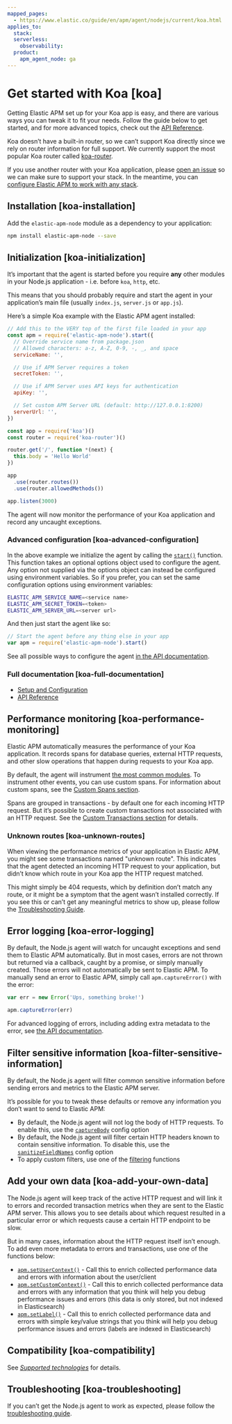 ```yaml
---
mapped_pages:
  - https://www.elastic.co/guide/en/apm/agent/nodejs/current/koa.html
applies_to:
  stack:
  serverless:
    observability:
  product:
    apm_agent_node: ga
---
```


# Get started with Koa [koa]

Getting Elastic APM set up for your Koa app is easy, and there are various ways you can tweak it to fit your needs. Follow the guide below to get started, and for more advanced topics, check out the [API Reference](/reference/api.md).

Koa doesn’t have a built-in router, so we can’t support Koa directly since we rely on router information for full support. We currently support the most popular Koa router called [koa-router](https://github.com/koajs/koa-router).

If you use another router with your Koa application, please [open an issue](https://github.com/elastic/apm-agent-nodejs/issues) so we can make sure to support your stack. In the meantime, you can [configure Elastic APM to work with any stack](/reference/custom-stack.md).


## Installation [koa-installation]

Add the `elastic-apm-node` module as a dependency to your application:

```bash
npm install elastic-apm-node --save
```


## Initialization [koa-initialization]

It’s important that the agent is started before you require **any** other modules in your Node.js application - i.e. before `koa`, `http`, etc.

This means that you should probably require and start the agent in your application’s main file (usually `index.js`, `server.js` or `app.js`).

Here’s a simple Koa example with the Elastic APM agent installed:

```js
// Add this to the VERY top of the first file loaded in your app
const apm = require('elastic-apm-node').start({
  // Override service name from package.json
  // Allowed characters: a-z, A-Z, 0-9, -, _, and space
  serviceName: '',

  // Use if APM Server requires a token
  secretToken: '',

  // Use if APM Server uses API keys for authentication
  apiKey: '',

  // Set custom APM Server URL (default: http://127.0.0.1:8200)
  serverUrl: '',
})

const app = require('koa')()
const router = require('koa-router')()

router.get('/', function *(next) {
  this.body = 'Hello World'
})

app
  .use(router.routes())
  .use(router.allowedMethods())

app.listen(3000)
```

The agent will now monitor the performance of your Koa application and record any uncaught exceptions.


### Advanced configuration [koa-advanced-configuration]

In the above example we initialize the agent by calling the [`start()`](/reference/agent-api.md#apm-start) function. This function takes an optional options object used to configure the agent. Any option not supplied via the options object can instead be configured using environment variables. So if you prefer, you can set the same configuration options using environment variables:

```bash
ELASTIC_APM_SERVICE_NAME=<service name>
ELASTIC_APM_SECRET_TOKEN=<token>
ELASTIC_APM_SERVER_URL=<server url>
```

And then just start the agent like so:

```js
// Start the agent before any thing else in your app
var apm = require('elastic-apm-node').start()
```

See all possible ways to configure the agent [in the API documentation](/reference/configuring-agent.md).


### Full documentation [koa-full-documentation]

* [Setup and Configuration](/reference/advanced-setup.md)
* [API Reference](/reference/api.md)


## Performance monitoring [koa-performance-monitoring]

Elastic APM automatically measures the performance of your Koa application. It records spans for database queries, external HTTP requests, and other slow operations that happen during requests to your Koa app.

By default, the agent will instrument [the most common modules](/reference/supported-technologies.md). To instrument other events, you can use custom spans. For information about custom spans, see the [Custom Spans section](/reference/custom-spans.md).

Spans are grouped in transactions - by default one for each incoming HTTP request. But it’s possible to create custom transactions not associated with an HTTP request. See the [Custom Transactions section](/reference/custom-transactions.md) for details.


### Unknown routes [koa-unknown-routes]

When viewing the performance metrics of your application in Elastic APM, you might see some transactions named "unknown route". This indicates that the agent detected an incoming HTTP request to your application, but didn’t know which route in your Koa app the HTTP request matched.

This might simply be 404 requests, which by definition don’t match any route, or it might be a symptom that the agent wasn’t installed correctly. If you see this or can’t get any meaningful metrics to show up, please follow the [Troubleshooting Guide](docs-content://troubleshoot/observability/apm-agent-nodejs/apm-nodejs-agent.md).


## Error logging [koa-error-logging]

By default, the Node.js agent will watch for uncaught exceptions and send them to Elastic APM automatically. But in most cases, errors are not thrown but returned via a callback, caught by a promise, or simply manually created. Those errors will not automatically be sent to Elastic APM. To manually send an error to Elastic APM, simply call `apm.captureError()` with the error:

```js
var err = new Error('Ups, something broke!')

apm.captureError(err)
```

For advanced logging of errors, including adding extra metadata to the error, see [the API documentation](/reference/agent-api.md#apm-capture-error).


## Filter sensitive information [koa-filter-sensitive-information]

By default, the Node.js agent will filter common sensitive information before sending errors and metrics to the Elastic APM server.

It’s possible for you to tweak these defaults or remove any information you don’t want to send to Elastic APM:

* By default, the Node.js agent will not log the body of HTTP requests. To enable this, use the [`captureBody`](/reference/configuration.md#capture-body) config option
* By default, the Node.js agent will filter certain HTTP headers known to contain sensitive information. To disable this, use the [`sanitizeFieldNames`](/reference/configuration.md#sanitize-field-names) config option
* To apply custom filters, use one of the [filtering](/reference/agent-api.md#apm-add-filter) functions


## Add your own data [koa-add-your-own-data]

The Node.js agent will keep track of the active HTTP request and will link it to errors and recorded transaction metrics when they are sent to the Elastic APM server. This allows you to see details about which request resulted in a particular error or which requests cause a certain HTTP endpoint to be slow.

But in many cases, information about the HTTP request itself isn’t enough. To add even more metadata to errors and transactions, use one of the functions below:

* [`apm.setUserContext()`](/reference/agent-api.md#apm-set-user-context) - Call this to enrich collected performance data and errors with information about the user/client
* [`apm.setCustomContext()`](/reference/agent-api.md#apm-set-custom-context) - Call this to enrich collected performance data and errors with any information that you think will help you debug performance issues and errors (this data is only stored, but not indexed in Elasticsearch)
* [`apm.setLabel()`](/reference/agent-api.md#apm-set-label) - Call this to enrich collected performance data and errors with simple key/value strings that you think will help you debug performance issues and errors (labels are indexed in Elasticsearch)


## Compatibility [koa-compatibility]

See [*Supported technologies*](/reference/supported-technologies.md) for details.


## Troubleshooting [koa-troubleshooting]

If you can’t get the Node.js agent to work as expected, please follow the [troubleshooting guide](docs-content://troubleshoot/observability/apm-agent-nodejs/apm-nodejs-agent.md).

